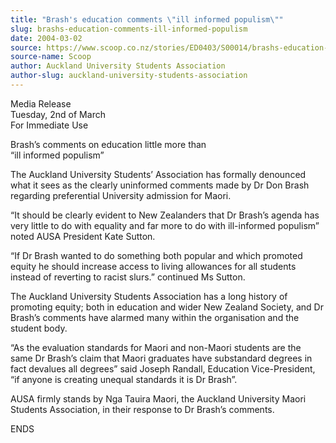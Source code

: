 ```yaml
---
title: "Brash's education comments \"ill informed populism\""
slug: brashs-education-comments-ill-informed-populism
date: 2004-03-02
source: https://www.scoop.co.nz/stories/ED0403/S00014/brashs-education-comments-ill-informed-populism.htm
source-name: Scoop
author: Auckland University Students Association
author-slug: auckland-university-students-association
---
```


<p>Media Release<br>Tuesday, 2nd of March<br>For Immediate
Use</p>

<p>Brash’s comments on education little more than<br>“ill
informed populism”</p>

<p>The Auckland University Students’
Association has formally denounced what it sees as the
clearly uninformed comments made by Dr Don Brash regarding
preferential University admission for Maori.</p>

<p>“It should be
clearly evident to New Zealanders that Dr Brash’s agenda has
very little to do with equality and far more to do with
ill-informed populism” noted AUSA President Kate
Sutton.</p>

<p>“If Dr Brash wanted to do something both popular
and which promoted equity he should increase access to
living allowances for all students instead of reverting to
racist slurs.” continued Ms Sutton.</p>

<p>The Auckland
University Students Association has a long history of
promoting equity; both in education and wider New Zealand
Society, and Dr Brash’s comments have alarmed many within
the organisation and the student body.</p>

<p>“As the evaluation
standards for Maori and non-Maori students are the same Dr
Brash’s claim that Maori graduates have substandard degrees
in fact devalues all degrees” said Joseph Randall, Education
Vice-President, “if anyone is creating unequal standards it
is Dr Brash”.</p>

<p>AUSA firmly stands by Nga Tauira Maori, the
Auckland University Maori Students Association, in their
response to Dr Brash’s
comments.</p>

<p>ENDS<br><p>